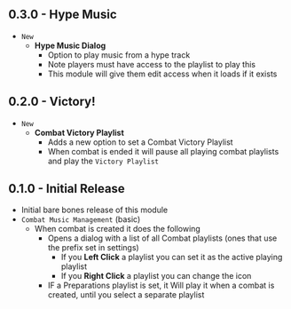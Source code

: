 ## 0.3.0 - Hype Music

- `New`
  - **Hype Music Dialog**
    - Option to play music from a hype track
    - Note players must have access to the playlist to play this
    - This module will give them edit access when it loads if it exists

## 0.2.0 - Victory!

- `New`
  - **Combat Victory Playlist**
    - Adds a new option to set a Combat Victory Playlist
    - When combat is ended it will pause all playing combat playlists and play the `Victory Playlist`

## 0.1.0 - Initial Release

- Initial bare bones release of this module
- `Combat Music Management` (basic)
  - When combat is created it does the following
    - Opens a dialog with a list of all Combat playlists (ones that use the prefix set in settings)
      - If you **Left Click** a playlist you can set it as the active playing playlist
      - If you **Right Click** a playlist you can change the icon
    - IF a Preparations playlist is set, it Will play it when a combat is created, until you select a separate playlist
